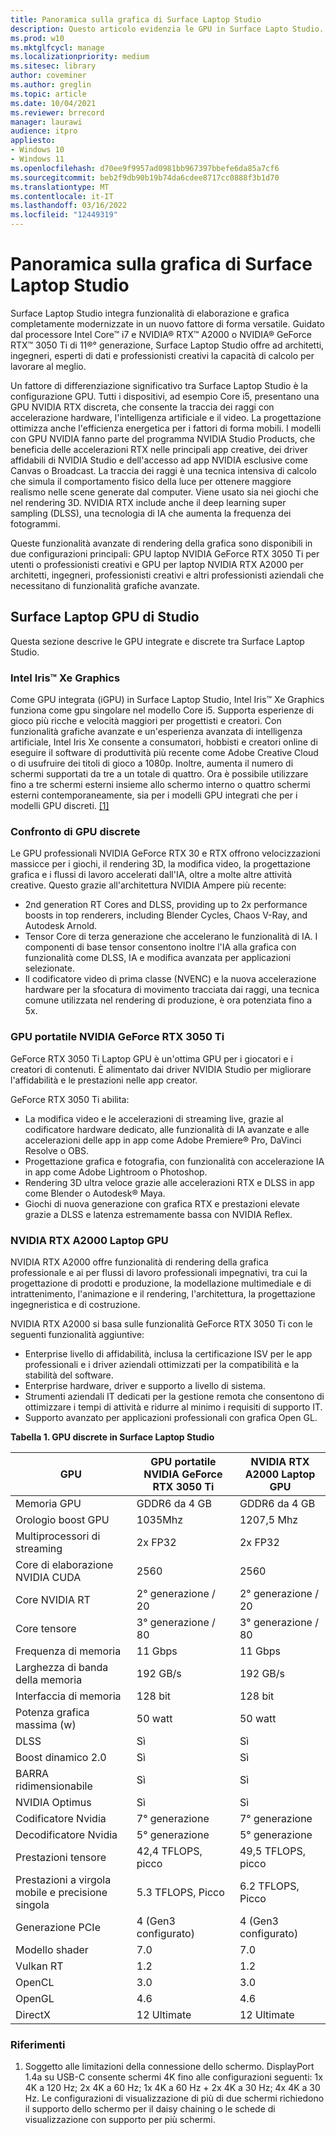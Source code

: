 ```yaml
---
title: Panoramica sulla grafica di Surface Laptop Studio
description: Questo articolo evidenzia le GPU in Surface Lapto Studio.
ms.prod: w10
ms.mktglfcycl: manage
ms.localizationpriority: medium
ms.sitesec: library
author: coveminer
ms.author: greglin
ms.topic: article
ms.date: 10/04/2021
ms.reviewer: brrecord
manager: laurawi
audience: itpro
appliesto:
- Windows 10
- Windows 11
ms.openlocfilehash: d70ee9f9957ad0981bb967397bbefe6da85a7cf6
ms.sourcegitcommit: beb2f9db90b19b74da6cdee8717cc0888f3b1d70
ms.translationtype: MT
ms.contentlocale: it-IT
ms.lasthandoff: 03/16/2022
ms.locfileid: "12449319"
---
```

# <a name="surface-laptop-studio-graphics-overview"></a>Panoramica sulla grafica di Surface Laptop Studio

Surface Laptop Studio integra funzionalità di elaborazione e grafica completamente modernizzate in un nuovo fattore di forma versatile. Guidato dal processore Intel Core™ i7 e NVIDIA® RTX™ A2000 o NVIDIA® GeForce RTX™ 3050 Ti di 11®° generazione, Surface Laptop Studio offre ad architetti, ingegneri, esperti di dati e professionisti creativi la capacità di calcolo per lavorare al meglio.
 
Un fattore di differenziazione significativo tra Surface Laptop Studio è la configurazione GPU. Tutti i dispositivi, ad esempio Core i5, presentano una GPU NVIDIA RTX discreta, che consente la traccia dei raggi con accelerazione hardware, l'intelligenza artificiale e il video. La progettazione ottimizza anche l'efficienza energetica per i fattori di forma mobili. I modelli con GPU NVIDIA fanno parte del programma NVIDIA Studio Products, che beneficia delle accelerazioni RTX nelle principali app creative, dei driver affidabili di NVIDIA Studio e dell'accesso ad app NVIDIA esclusive come Canvas o Broadcast. La traccia dei raggi è una tecnica intensiva di calcolo che simula il comportamento fisico della luce per ottenere maggiore realismo nelle scene generate dal computer. Viene usato sia nei giochi che nel rendering 3D. NVIDIA RTX include anche il deep learning super sampling (DLSS), una tecnologia di IA che aumenta la frequenza dei fotogrammi.
 
Queste funzionalità avanzate di rendering della grafica sono disponibili in due configurazioni principali: GPU laptop NVIDIA GeForce RTX 3050 Ti per utenti o professionisti creativi e GPU per laptop NVIDIA RTX A2000 per architetti, ingegneri, professionisti creativi e altri professionisti aziendali che necessitano di funzionalità grafiche avanzate.
 
## <a name="surface-laptop-studio-gpus"></a>Surface Laptop GPU di Studio

Questa sezione descrive le GPU integrate e discrete tra Surface Laptop Studio.

### <a name="intel-iris-xe-graphics"></a>Intel Iris™ Xe Graphics

Come GPU integrata (iGPU) in Surface Laptop Studio, Intel Iris™ Xe Graphics funziona come gpu singolare nel modello Core i5. Supporta esperienze di gioco più ricche e velocità maggiori per progettisti e creatori. Con funzionalità grafiche avanzate e un'esperienza avanzata di intelligenza artificiale, Intel Iris Xe consente a consumatori, hobbisti e creatori online di eseguire il software di produttività più recente come Adobe Creative Cloud o di usufruire dei titoli di gioco a 1080p. Inoltre, aumenta il numero di schermi supportati da tre a un totale di quattro. Ora è possibile utilizzare fino a tre schermi esterni insieme allo schermo interno o quattro schermi esterni contemporaneamente, sia per i modelli GPU integrati che per i modelli GPU discreti. [[1]](#references)

### <a name="comparing-discrete-gpus"></a>Confronto di GPU discrete

Le GPU professionali NVIDIA GeForce RTX 30 e RTX offrono velocizzazioni massicce per i giochi, il rendering 3D, la modifica video, la progettazione grafica e i flussi di lavoro accelerati dall'IA, oltre a molte altre attività creative. Questo grazie all'architettura NVIDIA Ampere più recente:

- 2nd generation RT Cores and DLSS, providing up to 2x performance boosts in top renderers, including Blender Cycles, Chaos V-Ray, and Autodesk Arnold.
- Tensor Core di terza generazione che accelerano le funzionalità di IA. I componenti di base tensor consentono inoltre l'IA alla grafica con funzionalità come DLSS, IA e modifica avanzata per applicazioni selezionate.
- Il codificatore video di prima classe (NVENC) e la nuova accelerazione hardware per la sfocatura di movimento tracciata dai raggi, una tecnica comune utilizzata nel rendering di produzione, è ora potenziata fino a 5x.

### <a name="nvidia-geforce-rtx-3050-ti-laptop-gpu"></a>GPU portatile NVIDIA GeForce RTX 3050 Ti

GeForce RTX 3050 Ti Laptop GPU è un'ottima GPU per i giocatori e i creatori di contenuti. È alimentato dai driver NVIDIA Studio per migliorare l'affidabilità e le prestazioni nelle app creator.
 
GeForce RTX 3050 Ti abilita:

- La modifica video e le accelerazioni di streaming live, grazie al codificatore hardware dedicato, alle funzionalità di IA avanzate e alle accelerazioni delle app in app come Adobe Premiere® Pro, DaVinci Resolve o OBS.
- Progettazione grafica e fotografia, con funzionalità con accelerazione IA in app come Adobe Lightroom o Photoshop.
- Rendering 3D ultra veloce grazie alle accelerazioni RTX e DLSS in app come Blender o Autodesk® Maya. 
- Giochi di nuova generazione con grafica RTX e prestazioni elevate grazie a DLSS e latenza estremamente bassa con NVIDIA Reflex.

### <a name="nvidia-rtx-a2000-laptop-gpu"></a>NVIDIA RTX A2000 Laptop GPU

NVIDIA RTX A2000 offre funzionalità di rendering della grafica professionale e ai per flussi di lavoro professionali impegnativi, tra cui la progettazione di prodotti e produzione, la modellazione multimediale e di intrattenimento, l'animazione e il rendering, l'architettura, la progettazione ingegneristica e di costruzione.
 
NVIDIA RTX A2000 si basa sulle funzionalità GeForce RTX 3050 Ti con le seguenti funzionalità aggiuntive:

- Enterprise livello di affidabilità, inclusa la certificazione ISV per le app professionali e i driver aziendali ottimizzati per la compatibilità e la stabilità del software.
- Enterprise hardware, driver e supporto a livello di sistema.
- Strumenti aziendali IT dedicati per la gestione remota che consentono di ottimizzare i tempi di attività e ridurre al minimo i requisiti di supporto IT.
- Supporto avanzato per applicazioni professionali con grafica Open GL.
 
**Tabella 1. GPU discrete in Surface Laptop Studio**

| GPU                                         | GPU portatile NVIDIA GeForce RTX 3050 Ti | NVIDIA RTX A2000 Laptop GPU |
| ------------------------------------------- | ------------------------------------- | --------------------------- |
| Memoria GPU                                  | GDDR6 da 4 GB                             | GDDR6 da 4 GB                   |
| Orologio boost GPU                             | 1035Mhz                               | 1207,5 Mhz                   |
| Multiprocessori di streaming                   | 2x FP32                               | 2x FP32                     |
| Core di elaborazione NVIDIA CUDA                | 2560                                  | 2560                        |
| Core NVIDIA RT                             | 2° generazione / 20                          | 2° generazione / 20                |
| Core tensore                                | 3° generazione / 80                          | 3° generazione / 80                |
| Frequenza di memoria                                 | 11 Gbps                               | 11 Gbps                     |
| Larghezza di banda della memoria                            | 192 GB/s                              | 192 GB/s                    |
| Interfaccia di memoria                            | 128 bit                               | 128 bit                    |
| Potenza grafica massima (w)                  | 50 watt                              | 50 watt                    |
| DLSS                                        | Sì                                   | Sì                         |
| Boost dinamico 2.0                           | Sì                                   | Sì                         |
| BARRA ridimensionabile                               | Sì                                   | Sì                         |
| NVIDIA Optimus                              | Sì                                   | Sì                         |
| Codificatore Nvidia                              | 7° generazione                               | 7° generazione                     |
| Decodificatore Nvidia                              | 5° generazione                               | 5° generazione                     |
| Prestazioni tensore                          | 42,4 TFLOPS, picco                     | 49,5 TFLOPS, picco           |
| Prestazioni a virgola mobile e precisione singola | 5.3 TFLOPS, Picco                      | 6.2 TFLOPS, Picco            |
| Generazione PCIe                             | 4 (Gen3 configurato)                   | 4 (Gen3 configurato)         |
| Modello shader                                | 7.0                                   | 7.0                         |
| Vulkan RT                                   | 1.2                                   | 1.2                         |
| OpenCL                                      | 3.0                                   | 3.0                         |
| OpenGL                                      | 4.6                                   | 4.6                         |
| DirectX                                     | 12 Ultimate                           | 12 Ultimate                 |

 
### <a name="references"></a>Riferimenti

1. Soggetto alle limitazioni della connessione dello schermo. DisplayPort 1.4a su USB-C consente schermi 4K fino alle configurazioni seguenti: 1x 4K a 120 Hz; 2x 4K a 60 Hz; 1x 4K a 60 Hz + 2x 4K a 30 Hz; 4x 4K a 30 Hz. Le configurazioni di visualizzazione di più di due schermi richiedono il supporto dello schermo per il daisy chaining o le schede di visualizzazione con supporto per più schermi.

